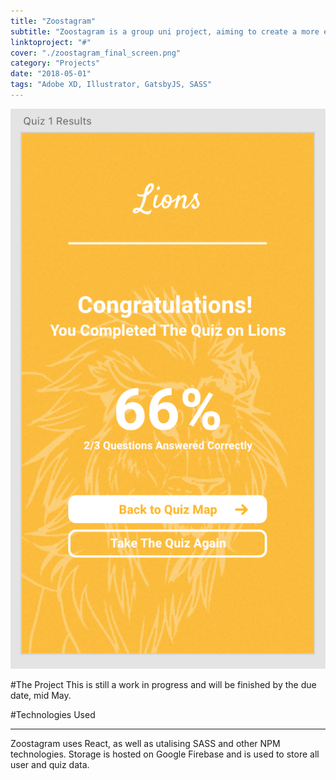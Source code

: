 ```yaml
---
title: "Zoostagram"
subtitle: "Zoostagram is a group uni project, aiming to create a more engaging experience when visiting the Canberra Zoo"
linktoproject: "#"
cover: "./zoostagram_final_screen.png"
category: "Projects"
date: "2018-05-01"
tags: "Adobe XD, Illustrator, GatsbyJS, SASS"
---
```


<div class="one_image image">
    <img src="./zoostagram_final_screen.png"/>
</div>

#The Project
This is still a work in progress and will be finished by the due date, mid May. 

#Technologies Used 
***
Zoostagram uses React, as well as utalising SASS and other NPM technologies. Storage is hosted on Google Firebase and is used to store all user and quiz data.